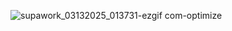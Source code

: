 

![supawork_03132025_013731-ezgif com-optimize](https://github.com/user-attachments/assets/59783f0b-6f19-4d1c-b0b9-4d3567c09985)
